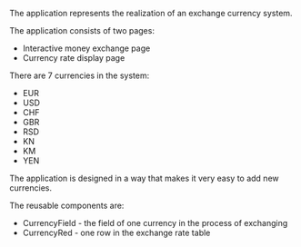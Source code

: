 The application represents the realization of an exchange currency system.

The application consists of two pages:

- Interactive money exchange page
- Currency rate display page

There are 7 currencies in the system:

- EUR
- USD
- CHF
- GBR
- RSD
- KN
- KM
- YEN

The application is designed in a way that makes it very easy to add new currencies.

The reusable components are:

- CurrencyField - the field of one currency in the process of exchanging
- CurrencyRed - one row in the exchange rate table